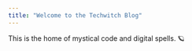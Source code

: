 ```yaml
---
title: "Welcome to the Techwitch Blog"
---
```


This is the home of mystical code and digital spells. 🪐